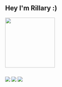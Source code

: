 ## Hey I'm Rillary :) 

 
  <div>
  <a href="https://github.com/RillaryDev">
  <img height="160em" src="https://github-readme-stats.vercel.app/api?username=RillaryDev&show_icons=true&theme=radical&include_all_commits=true&count_private=true"/>

</div>

  ##
  
 <a href="https://discord.com/channels/@me" target="_blank"><img src="https://img.shields.io/badge/Discord-7289DA?style=for-the-badge&logo=discord&logoColor=white" target="_blank"></a>
  <a href = "mailto:rillarydev@gmail.com"><img src="https://img.shields.io/badge/Gmail-D14836?style=for-the-badge&logo=gmail&logoColor=white" target="_blank"></a>
  <a href = "https://www.linkedin.com/in/rillarydev/"><img src="https://blog.b2bstack.com.br/wp-content/uploads/2022/11/LinkedIn-simbolo.jpg" target="_blank"></a>
  </div>




